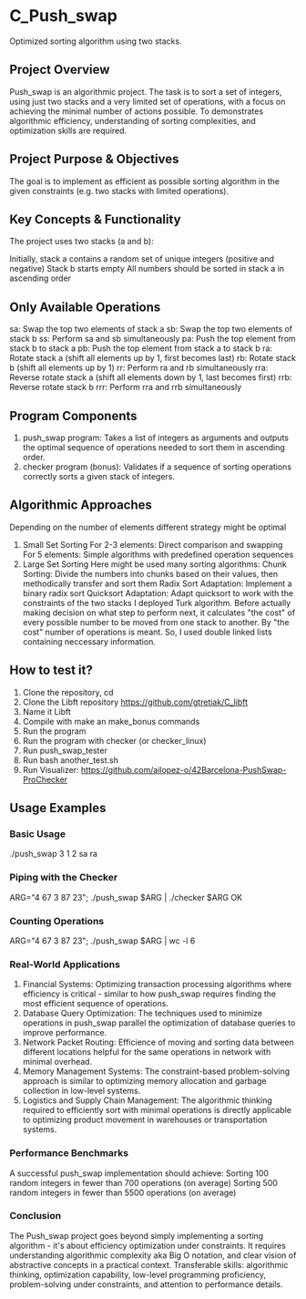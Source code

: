 # C_Push_swap
Optimized sorting algorithm using two stacks.

## Project Overview
Push_swap is an algorithmic project. The task is to sort a set of integers, using just two stacks and a very limited set of operations, with a focus on achieving the minimal number of actions possible. 
To demonstrates algorithmic efficiency, understanding of sorting complexities, and optimization skills are required.

## Project Purpose & Objectives
The goal is to implement as efficient as possible sorting algorithm in the given constraints (e.g. two stacks with limited operations).

## Key Concepts & Functionality
The project uses two stacks (a and b):

Initially, stack a contains a random set of unique integers (positive and negative)
Stack b starts empty
All numbers should be sorted in stack a in ascending order

## Only Available Operations
sa: Swap the top two elements of stack a
sb: Swap the top two elements of stack b
ss: Perform sa and sb simultaneously
pa: Push the top element from stack b to stack a
pb: Push the top element from stack a to stack b
ra: Rotate stack a (shift all elements up by 1, first becomes last)
rb: Rotate stack b (shift all elements up by 1)
rr: Perform ra and rb simultaneously
rra: Reverse rotate stack a (shift all elements down by 1, last becomes first)
rrb: Reverse rotate stack b
rrr: Perform rra and rrb simultaneously

## Program Components
1. push_swap program: Takes a list of integers as arguments and outputs the optimal sequence of operations needed to sort them in ascending order.
2. checker program (bonus): Validates if a sequence of sorting operations correctly sorts a given stack of integers.

## Algorithmic Approaches
Depending on the number of elements different strategy might be optimal
1. Small Set Sorting
For 2-3 elements: Direct comparison and swapping
For 5 elements: Simple algorithms with predefined operation sequences
2. Large Set Sorting
Here might be used many sorting algorithms:
Chunk Sorting: Divide the numbers into chunks based on their values, then methodically transfer and sort them
Radix Sort Adaptation: Implement a binary radix sort
Quicksort Adaptation: Adapt quicksort to work with the constraints of the two stacks
I deployed Turk algorithm. Before actually making decision on what step to perform next, it calculates "the cost" of every possible number to be moved from one stack to another.
By "the cost" number of operations is meant.
So, I used double linked lists containing neccessary information.

## How to test it?
1. Clone the repository, cd
2. Clone the Libft repository https://github.com/gtretiak/C_libft
3. Name it Libft
4. Compile with make an make_bonus commands
5. Run the program
6. Run the program with checker (or checker_linux)
7. Run push_swap_tester 
8. Run bash another_test.sh
9. Run Visualizer: https://github.com/ailopez-o/42Barcelona-PushSwap-ProChecker
## Usage Examples

### Basic Usage
./push_swap 3 1 2
sa
ra

### Piping with the Checker
ARG="4 67 3 87 23"; ./push_swap $ARG | ./checker $ARG
OK

### Counting Operations
ARG="4 67 3 87 23"; ./push_swap $ARG | wc -l
6

### Real-World Applications
1. Financial Systems: Optimizing transaction processing algorithms where efficiency is critical - similar to how push_swap requires finding the most efficient sequence of operations.
2. Database Query Optimization: The techniques used to minimize operations in push_swap parallel the optimization of database queries to improve performance.
3. Network Packet Routing: Efficience of moving and sorting data between different locations helpful for the same operations in network with minimal overhead.
4. Memory Management Systems: The constraint-based problem-solving approach is similar to optimizing memory allocation and garbage collection in low-level systems.
5. Logistics and Supply Chain Management: The algorithmic thinking required to efficiently sort with minimal operations is directly applicable to optimizing product movement in warehouses or transportation systems.

### Performance Benchmarks
A successful push_swap implementation should achieve:
Sorting 100 random integers in fewer than 700 operations (on average)
Sorting 500 random integers in fewer than 5500 operations (on average)

### Conclusion
The Push_swap project goes beyond simply implementing a sorting algorithm - it's about efficiency optimization under constraints. It requires understanding algorithmic complexity aka Big O notation, and clear vision of abstractive concepts in a practical context. Transferable skills: algorithmic thinking, optimization capability, low-level programming proficiency, problem-solving under constraints, and attention to performance details.
